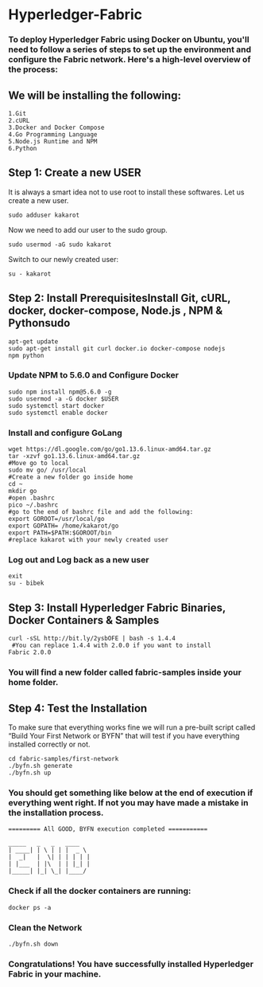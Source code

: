 # Hyperledger-Fabric

### To deploy Hyperledger Fabric using Docker on Ubuntu, you'll need to follow a series of steps to set up the environment and configure the Fabric network. Here's a high-level overview of the process:

## We will be installing the following:
    1.Git
    2.cURL
    3.Docker and Docker Compose
    4.Go Programming Language
    5.Node.js Runtime and NPM
    6.Python

## Step 1: Create a new USER
It is always a smart idea not to use root to install these softwares. Let us create a new user.

    sudo adduser kakarot

Now we need to add our user to the sudo group.

    sudo usermod -aG sudo kakarot

Switch to our newly created user:

    su - kakarot

## Step 2: Install PrerequisitesInstall Git, cURL, docker, docker-compose, Node.js , NPM & Pythonsudo 
   
    apt-get update 
    sudo apt-get install git curl docker.io docker-compose nodejs 
    npm python

### Update NPM to 5.6.0 and Configure Docker
    sudo npm install npm@5.6.0 -g 
    sudo usermod -a -G docker $USER 
    sudo systemctl start docker 
    sudo systemctl enable docker

### Install and configure GoLang

    wget https://dl.google.com/go/go1.13.6.linux-amd64.tar.gz 
    tar -xzvf go1.13.6.linux-amd64.tar.gz 
    #Move go to local 
    sudo mv go/ /usr/local
    #Create a new folder go inside home
    cd ~
    mkdir go
    #open .bashrc
    pico ~/.bashrc
    #go to the end of bashrc file and add the following:
    export GOROOT=/usr/local/go 
    export GOPATH= /home/kakarot/go 
    export PATH=$PATH:$GOROOT/bin 
    #replace kakarot with your newly created user

### Log out and Log back as a new user

    exit 
    su - bibek

## Step 3: Install Hyperledger Fabric Binaries, Docker Containers & Samples
    curl -sSL http://bit.ly/2ysbOFE | bash -s 1.4.4
     #You can replace 1.4.4 with 2.0.0 if you want to install 
    Fabric 2.0.0

### You will find a new folder called fabric-samples inside your home folder.

## Step 4: Test the Installation
To make sure that everything works fine we will run a pre-built script called 
“Build Your First Network or BYFN” that will test if you have everything 
installed correctly or not.

    cd fabric-samples/first-network
    ./byfn.sh generate
    ./byfn.sh up

### You should get something like below at the end of execution if everything went right. If not you may have made a mistake in the installation process.

    ========= All GOOD, BYFN execution completed ===========

    _____   _   _   ____    
    | ____| | \ | | |  _ \
    |  _|   |  \| | | | | |
    | |___  | |\  | | |_| |
    |_____| |_| \_| |____/


### Check if all the docker containers are running:
    
    docker ps -a

### Clean the Network

    ./byfn.sh down
    
### Congratulations! You have successfully installed Hyperledger Fabric in your machine.







